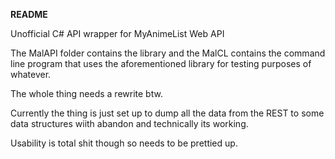 __README__

Unofficial C# API wrapper for MyAnimeList Web API

The MalAPI folder contains the library and the MalCL contains the command line program that uses the aforementioned library for testing purposes of whatever.

The whole thing needs a rewrite btw.

Currently the thing is just set up to dump all the data from the REST to some data structures wiith abandon and technically its working.

Usability is total shit though so needs to be prettied up.
